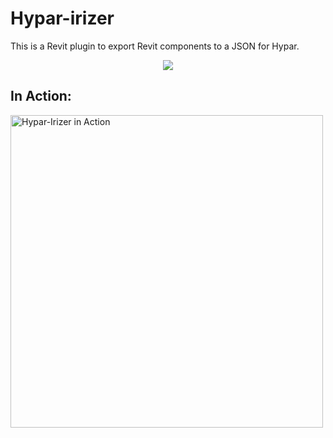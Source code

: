 # Hypar-irizer
This is a Revit plugin to export Revit components to a JSON for Hypar.

<p align="center">
  <a href="https://getyarn.io/yarn-clip/e2546962-768f-4e04-a4e6-5e51a3025f8d">
   <img src="https://forthebadge.com/images/badges/60-percent-of-the-time-works-every-time.svg">
  </a>
</p>

## In Action:
<img src="!Documentation\inAction.gif" alt="Hypar-Irizer in Action" width="500">